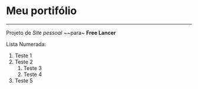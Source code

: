 # Meu portifólio
---
 Projeto de *Site pessoal* ~~para~ **Free Lancer**

 Lista Numerada:

 1. Teste 1
 2. Teste 2
    1. Teste 3
    1. Teste 4
5. Teste 5
